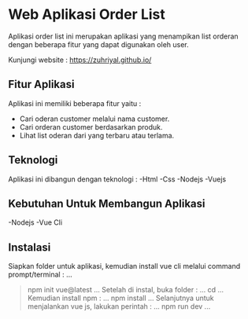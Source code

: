 # Web Aplikasi Order List

Aplikasi order list ini merupakan aplikasi yang menampikan list orderan dengan beberapa fitur yang dapat digunakan oleh user.

Kunjungi website : https://zuhriyal.github.io/

## Fitur Aplikasi
Aplikasi ini memiliki beberapa fitur yaitu :
  - Cari oderan customer melalui nama customer.
  - Cari orderan customer berdasarkan produk. 
  - Lihat list oderan dari yang terbaru atau terlama.

## Teknologi
Aplikasi ini dibangun dengan teknologi :
  -Html 
  -Css
  -Nodejs
  -Vuejs

## Kebutuhan Untuk Membangun Aplikasi
  -Nodejs
  -Vue Cli
 
## Instalasi
Siapkan folder untuk aplikasi, kemudian install vue cli melalui command prompt/terminal :
...
> npm init vue@latest
...
Setelah di instal, buka folder :
...
cd <nama project>
...
Kemudian install npm :
...
npm install
...
Selanjutnya untuk menjalankan vue js, lakukan perintah :
...
npm run dev
...
